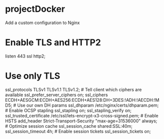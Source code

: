 # projectDocker

Add a custom configuration to Nginx


  # Enable TLS and HTTP2
  listen     443 ssl http2;

  # Use only TLS
  ssl_protocols TLSv1 TLSv1.1 TLSv1.2;  # Tell client which ciphers are available
  ssl_prefer_server_ciphers on;
  ssl_ciphers ECDH+AESGCM:ECDH+AES256:ECDH+AES128:DH+3DES:!ADH:!AECDH:!MD5;  # Use our own DH params
  ssl_dhparam /etc/nginx/certs/dhparam.pem;  # Enable OCSP stapling
  ssl_stapling on;
  ssl_stapling_verify on;
  ssl_trusted_certificate /etc/ssl/lets-encrypt-x3-cross-signed.pem;  # Enable HSTS
  add_header Strict-Transport-Security "max-age=31536000" always;  # Optimize session cache
  ssl_session_cache   shared:SSL:40m;
  ssl_session_timeout 4h;  # Enable session tickets
  ssl_session_tickets on; 
  
  


